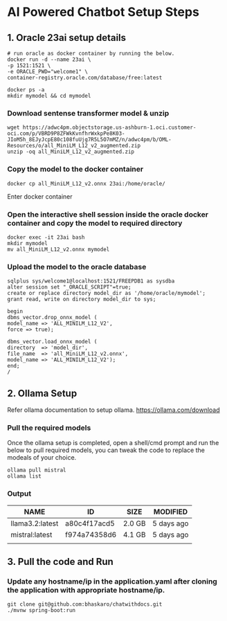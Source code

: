 

# AI Powered Chatbot Setup Steps



## 1. Oracle 23ai setup details

    # run oracle as docker container by running the below.
    docker run -d --name 23ai \  
    -p 1521:1521 \  
    -e ORACLE_PWD="welcome1" \  
    container-registry.oracle.com/database/free:latest  
      
    docker ps -a
    mkdir mymodel && cd mymodel


### Download sentense transformer model & unzip  ###

    wget https://adwc4pm.objectstorage.us-ashburn-1.oci.customer-oci.com/p/VBRD9P8ZFWkKvnfhrWxkpPe8K03-JIoM5h_8EJyJcpE80c108fuUjg7R5L5O7mMZ/n/adwc4pm/b/OML-Resources/o/all_MiniLM_L12_v2_augmented.zip
    unzip -oq all_MiniLM_L12_v2_augmented.zip  


### Copy the model to the docker container

    docker cp all_MiniLM_L12_v2.onnx 23ai:/home/oracle/ 

Enter docker container

### Open the interactive shell session inside the oracle docker container and copy the model to required directory

    docker exec -it 23ai bash  
    mkdir mymodel  
    mv all_MiniLM_L12_v2.onnx mymodel      


### Upload the model to the oracle database

    sqlplus sys/welcome1@localhost:1521/FREEPDB1 as sysdba  
    alter session set "_ORACLE_SCRIPT"=true;    
    create or replace directory model_dir as '/home/oracle/mymodel';  
    grant read, write on directory model_dir to sys;  
      
    begin  
    dbms_vector.drop_onnx_model (  
    model_name => 'ALL_MINILM_L12_V2',  
    force => true);  
      
    dbms_vector.load_onnx_model (  
    directory  => 'model_dir',  
    file_name  => 'all_MiniLM_L12_v2.onnx',  
    model_name => 'ALL_MINILM_L12_V2');  
    end;  
    /  

## 2. Ollama Setup

Refer ollama documentation to setup ollama.
https://ollama.com/download

### Pull the required models
Once the ollama setup is completed, open a shell/cmd prompt and run the below to pull required models, you can tweak the code to replace the modeals of your choice.

    ollama pull mistral
    ollama list

### Output

| **NAME**            | **ID**           | **SIZE**   | **MODIFIED**   |
|-----------------|--------------|--------|------------|
| llama3.2:latest | a80c4f17acd5 | 2.0 GB | 5 days ago |
| mistral:latest  | f974a74358d6 | 4.1 GB | 5 days ago |
|                 |              |        |            |

## 3. Pull the code and Run

### Update any hostname/ip in the application.yaml after cloning the application with appropriate hostname/ip.

    git clone git@github.com:bhaskaro/chatwithdocs.git
    ./mvnw spring-boot:run

